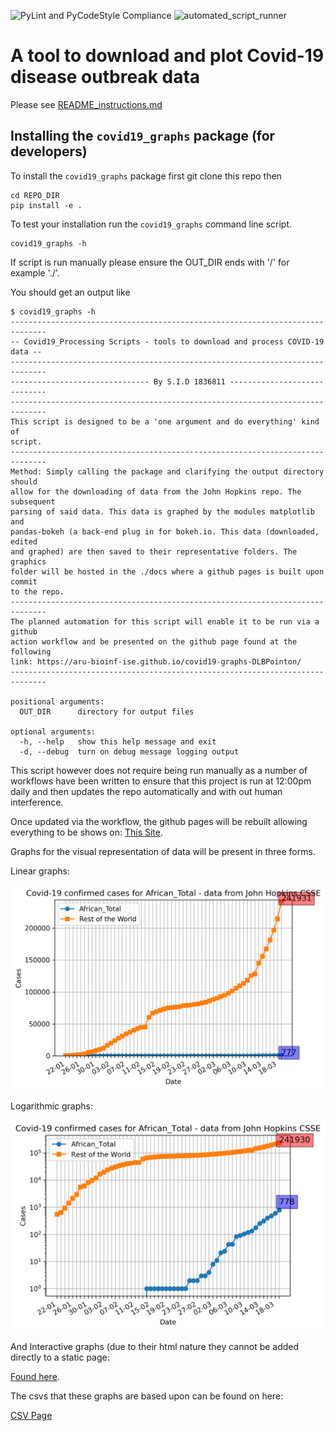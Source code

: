 
![PyLint and PyCodeStyle Compliance](https://github.com/ARU-Bioinf-ISE/covid19-graphs-DLBPointon/workflows/Python%20application/badge.svg?branch=master)
![automated_script_runner](https://github.com/ARU-Bioinf-ISE/covid19-graphs-DLBPointon/workflows/automated_script_runner/badge.svg)

# A tool to download and plot Covid-19 disease outbreak data

Please see [README_instructions.md](README_instructions.md)


## Installing the `covid19_graphs` package (for developers)

To install the `covid19_graphs` package first git clone this repo
then 
```
cd REPO_DIR
pip install -e . 
```
To test your installation run the `covid19_graphs` command line script.
```
covid19_graphs -h
```
If script is run manually please ensure the OUT_DIR ends with '/' for example
'./'.

You should get an output like
```
$ covid19_graphs -h
------------------------------------------------------------------------------
-- Covid19_Processing Scripts - tools to download and process COVID-19 data --
------------------------------------------------------------------------------
------------------------------- By S.I.D 1836811 -----------------------------
------------------------------------------------------------------------------
This script is designed to be a 'one argument and do everything' kind of
script.
------------------------------------------------------------------------------
Method: Simply calling the package and clarifying the output directory should
allow for the downloading of data from the John Hopkins repo. The subsequent
parsing of said data. This data is graphed by the modules matplotlib and
pandas-bokeh (a back-end plug in for bokeh.io. This data (downloaded, edited
and graphed) are then saved to their representative folders. The graphics
folder will be hosted in the ./docs where a github pages is built upon commit
to the repo.
------------------------------------------------------------------------------
The planned automation for this script will enable it to be run via a github
action workflow and be presented on the github page found at the following
link: https://aru-bioinf-ise.github.io/covid19-graphs-DLBPointon/
------------------------------------------------------------------------------

positional arguments:
  OUT_DIR      directory for output files

optional arguments:
  -h, --help   show this help message and exit
  -d, --debug  turn on debug message logging output

```
This script however does not require being run manually as a number
 of workflows have been written to ensure that this project is run at
 12:00pm daily and then updates the repo automatically and with out 
 human interference.
 
Once updated via the workflow, the github pages will be rebuilt allowing
 everything to be shows on: [This Site](https://aru-bioinf-ise.github.io/covid19-graphs-DLBPointon/).

Graphs for the visual representation of data will be present in three forms.

Linear graphs:

![Confirmed Africa](docs/graphics/confirmed_for_African_Total.png)

Logarithmic graphs:

![Log Africa](docs/graphics/log_confirmed_for_African_Total.png)

And Interactive graphs (due to their html nature they cannot be added directly 
to a static page:

[Found here](docs/graphics/interactive_plot_for_confirmed.html).

The csvs that these graphs are based upon can be found on here:

[CSV Page](https://aru-bioinf-ise.github.io/covid19-graphs-DLBPointon/csv_page.html)